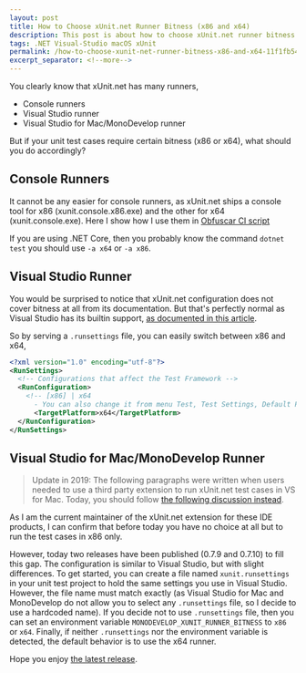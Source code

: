 ```yaml
---
layout: post
title: How to Choose xUnit.net Runner Bitness (x86 and x64)
description: This post is about how to choose xUnit.net runner bitness (x86 and x64) in console or Visual Studio.
tags: .NET Visual-Studio macOS xUnit
permalink: /how-to-choose-xunit-net-runner-bitness-x86-and-x64-11f1fb540478
excerpt_separator: <!--more-->
---
```

You clearly know that xUnit.net has many runners,

* Console runners
* Visual Studio runner
* Visual Studio for Mac/MonoDevelop runner

But if your unit test cases require certain bitness (x86 or x64), what should you do accordingly?
<!--more-->

## Console Runners
It cannot be any easier for console runners, as xUnit.net ships a console tool for x86 (xunit.console.x86.exe) and the other for x64 (xunit.console.exe).
Here I show how I use them in [Obfuscar CI script](https://github.com/obfuscar/obfuscar/blob/2.2.33/test.bat)

If you are using .NET Core, then you probably know the command `dotnet test` you should use `-a x64` or `-a x86`.

## Visual Studio Runner
You would be surprised to notice that xUnit.net configuration does not cover bitness at all from its documentation. But that's perfectly normal as Visual Studio has its builtin support, [as documented in this article](https://docs.microsoft.com/en-us/visualstudio/test/configure-unit-tests-by-using-a-dot-runsettings-file).

So by serving a `.runsettings` file, you can easily switch between x86 and x64,

``` xml
<?xml version="1.0" encoding="utf-8"?>  
<RunSettings>  
  <!-- Configurations that affect the Test Framework -->  
  <RunConfiguration>  
    <!-- [x86] | x64    
      - You can also change it from menu Test, Test Settings, Default Processor Architecture -->  
      <TargetPlatform>x64</TargetPlatform>
  </RunConfiguration>  
</RunSettings>
```

## Visual Studio for Mac/MonoDevelop Runner

> Update in 2019: The following paragraphs were written when users needed to use a third party extension to run xUnit.net test cases in VS for Mac. Today, you should follow [the following discussion instead](https://developercommunity.visualstudio.com/content/problem/357275/64-bit-unit-testing-is-not-supported.html).

As I am the current maintainer of the xUnit.net extension for these IDE products, I can confirm that before today you have no choice at all but to run the test cases in x86 only.

However, today two releases have been published (0.7.9 and 0.7.10) to fill this gap. The configuration is similar to Visual Studio, but with slight differences.
To get started, you can create a file named `xunit.runsettings` in your unit test project to hold the same settings you use in Visual Studio. However, the file name must match exactly (as Visual Studio for Mac and MonoDevelop do not allow you to select any `.runsettings` file, so I decide to use a hardcoded name).
If you decide not to use `.runsettings` file, then you can set an environment variable `MONODEVELOP_XUNIT_RUNNER_BITNESS` to `x86` or `x64`. Finally, if neither `.runsettings` nor the environment variable is detected, the default behavior is to use the x64 runner.

Hope you enjoy [the latest release](https://github.com/xunit/xamarinstudio.xunit/releases/tag/v0.7.10).

